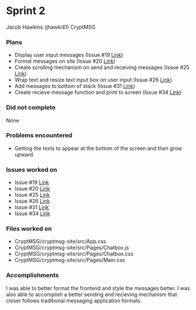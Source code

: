 # Sprint 2

Jacob Hawkins (jhawki41)
CryptMSG

### Plans
- Display user input messages (Issue #19 [Link](https://github.com/utk-cs340-fall22/CryptMSG/issues/19))
- Format messages on site (Issue #20 [Link](https://github.com/utk-cs340-fall22/CryptMSG/issues/20))
- Create scrolling mechanism on send and receiving messages (Issue #25 [Link](https://github.com/utk-cs340-fall22/CryptMSG/issues/25))
- Wrap text and resize text input box on user input (Issue #26 [Link](https://github.com/utk-cs340-fall22/CryptMSG/issues/26))
- Add messages to bottom of stack (Issue #31 [Link](https://github.com/utk-cs340-fall22/CryptMSG/issues/31))
- Create recieve message function and print to screen (Issue #34 [Link](https://github.com/utk-cs340-fall22/CryptMSG/issues/34))

### Did not complete
None

### Problems encountered
- Getting the texts to appear at the bottom of the screen and then grow upward.

### Issues worked on
- Issue #19 [Link](https://github.com/utk-cs340-fall22/CryptMSG/issues/19)
- Issue #20 [Link](https://github.com/utk-cs340-fall22/CryptMSG/issues/20)
- Issue #25 [Link](https://github.com/utk-cs340-fall22/CryptMSG/issues/25)
- Issue #26 [Link](https://github.com/utk-cs340-fall22/CryptMSG/issues/26)
- Issue #31 [Link](https://github.com/utk-cs340-fall22/CryptMSG/issues/31)
- Issue #34 [Link](https://github.com/utk-cs340-fall22/CryptMSG/issues/34)

### Files worked on
- CryptMSG/cryptmsg-site/src/App.css
- CryptMSG/cryptmsg-site/src/Pages/Chatbox.js
- CryptMSG/cryptmsg-site/src/Pages/Chatbox.css
- CryptMSG/cryptmsg-site/src/Pages/Main.css


### Accomplishments
I was able to better format the frontend and style the messages better. I was also able to accomplish a better sending and recieving mechanism
that closer follows traditional messaging application formats.